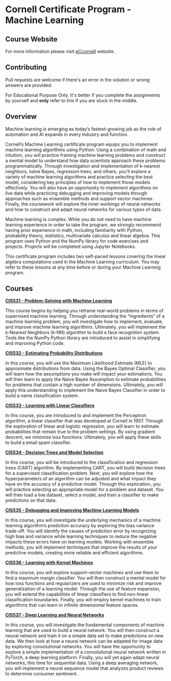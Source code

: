 # Cornell Certificate Program - Machine Learning

## Course Website

For more information please visit [eCcornell](ecornell.com/certificates/technology/machine-learning/#_) website.

## Contributing

Pull requests are welcome if there's an error in the solution or wrong answers are provided.

For Educational Purpose Only. It's better if you complete the assignments by yourself and **only** refer to this if you are stuck in the middle.

## Overview

Machine learning is emerging as today’s fastest-growing job as the role of automation and AI expands in every industry and function.

Cornell’s Machine Learning certificate program equips you to implement machine learning algorithms using Python. Using a combination of math and intuition, you will practice framing machine learning problems and construct a mental model to understand how data scientists approach these problems programmatically. Through investigation and implementation of k-nearest neighbors, naive Bayes, regression trees, and others, you’ll explore a variety of machine learning algorithms and practice selecting the best model, considering key principles of how to implement those models effectively. You will also have an opportunity to implement algorithms on live data while practicing debugging and improving models through approaches such as ensemble methods and support vector machines. Finally, the coursework will explore the inner workings of neural networks and how to construct and adapt neural networks for various types of data.

Machine learning is complex. While you do not need to have machine learning experience in order to take the program, we strongly recommend having prior experience in math, including familiarity with Python, probability theory, statistics, multivariate calculus and linear algebra. This program uses Python and the NumPy library for code exercises and projects. Projects will be completed using Jupyter Notebooks.

This certificate program includes two self-paced lessons covering the linear algebra computations used in the Machine Learning curriculum. You may refer to these lessons at any time before or during your Machine Learning program.

## Courses

**[CIS531 - Problem-Solving with Machine Learning](https://github.com/timc823/ecornell_ML/tree/master/CIS531_Problem%20Solving%20with%20ML)**

This course begins by helping you reframe real-world problems in terms of supervised machine learning. Through understanding the “ingredients” of a machine learning problem, you will investigate how to implement, evaluate, and improve machine learning algorithms. Ultimately, you will implement the k-Nearest Neighbors (k-NN) algorithm to build a face recognition system. Tools like the NumPy Python library are introduced to assist in simplifying and improving Python code.

**[CIS532 - Estimating Probability Distributions](https://github.com/timc823/ecornell_ML/tree/master/CIS532_Estimating%20Probability%20Distributions)**

In this course, you will use the Maximum Likelihood Estimate (MLE) to approximate distributions from data. Using the Bayes Optimal Classifier, you will learn how the assumptions you make will impact your estimations. You will then learn to apply the Naive Bayes Assumption to estimate probabilities for problems that contain a high number of dimensions. Ultimately, you will apply this understanding to implement the Naive Bayes Classifier in order to build a name classification system.

**[CIS533 - Learning with Linear Classifiers](https://github.com/timc823/ecornell_ML/tree/master/CIS533_Learning%20with%20Linear%20Classifiers)**

In this course, you are introduced to and implement the Perceptron algorithm, a linear classifier that was developed at Cornell in 1957. Through the exploration of linear and logistic regression, you will learn to estimate probabilities that remain true to the problem settings. By using gradient descent, we minimize loss functions. Ultimately, you will apply these skills to build a email spam classifier.

**[CIS534 - Decision Trees and Model Selection](https://github.com/timc823/ecornell_ML/tree/master/CIS534_Decision%20Trees%20and%20Model%20Selection)**

In this course, you will be introduced to the classification and regression trees (CART) algorithm. By implementing CART, you will build decision trees for a supervised classification problem. Next, you will explore how the hyperparameters of an algorithm can be adjusted and what impact they have on the accuracy of a predictive model. Through this exploration, you will practice selecting an appropriate model for a problem and dataset. You will then load a live dataset, select a model, and train a classifier to make predictions on that data.

**[CIS535 - Debugging and Improving Machine Learning Models](https://github.com/timc823/ecornell_ML/tree/master/CIS535_Debugging%20and%20Improving%20Machine%20Learning%20Models)**

In this course, you will investigate the underlying mechanics of a machine learning algorithm’s prediction accuracy by exploring the bias variance trade-off. You will identify the causes of prediction error by recognizing high bias and variance while learning techniques to reduce the negative impacts these errors have on learning models. Working with ensemble methods, you will implement techniques that improve the results of your predictive models, creating more reliable and efficient algorithms.

**[CIS536 - Learning with Kernel Machines](https://github.com/timc823/ecornell_ML/tree/master/CIS536_Learning%20with%20Kernel%20Machines)**

In this course, you will explore support-vector machines and use them to find a maximum margin classifier. You will then construct a mental model for how loss functions and regularizers are used to minimize risk and improve generalization of a learning model. Through the use of feature expansion, you will extend the capabilities of linear classifiers to find non-linear classification boundaries. Finally, you will employ kernel machines to train algorithms that can learn in infinite dimensional feature spaces.

**[CIS537 - Deep Learning and Neural Networks](https://github.com/timc823/ecornell_ML/tree/master/CIS537_Deep%20Learning%20and%20Neural%20Networks)**

In this course, you will investigate the fundamental components of machine learning that are used to build a neural network. You will then construct a neural network and train it on a simple data set to make predictions on new data. We then look at how a neural network can be adapted for image data by exploring convolutional networks. You will have the opportunity to explore a simple implementation of a convolutional neural network written in PyTorch, a deep learning platform. Finally, you will yet again adapt neural networks, this time for sequential data. Using a deep averaging network, you will implement a neural sequence model that analyzes product reviews to determine consumer sentiment.


